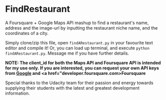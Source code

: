 # FindRestaurant
A Foursquare + Google Maps API mashup to find a restaurant's name, address and the image-url by inputting the restaurant niche name, and the coordinates of a city.

Simply clone/zip this file, open <code>findARestaurant.py</code> in your favourite text editor and compile it! Or, you can load up terminal, and execute <code>python findARestaurant.py</code>. Message me if you have further details. 

<strong> NOTE: The client_id for both the Maps API and Foursquare API is intended for my use only. If you are interested, you can request your own API keys from <a href="developer.google.com">Google</a> and <a href="developer.foursquare.com>Foursquare</a> </strong>

<italic> Special thanks to the Udacity team for their passion and energy towards supplying their students with the latest and greatest development information. </italic>
